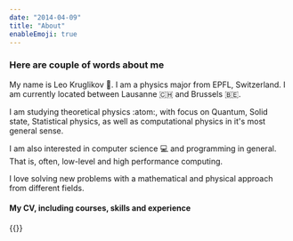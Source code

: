 ```yaml
---
date: "2014-04-09"
title: "About"
enableEmoji: true
---
```


### Here are couple of words about me

My name is Leo Kruglikov :wave:. I am a physics major from EPFL, Switzerland.
I am currently located between Lausanne :switzerland: and Brussels :belgium:.


I am studying theoretical physics :atom:, with focus on Quantum, Solid state, Statistical physics, 
as well as computational physics in it's most general sense. 

I am also interested in computer science :computer: and programming in general. 
That is, often, low-level and high performance computing.

I love solving new problems with a mathematical and physical approach from different 
fields.

#### My CV, including courses, skills and experience

{{<embed-pdf url="cv_leo.pdf" hideLoader="true" hidePaginator="true">}}

